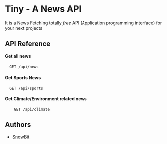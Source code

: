 
# Tiny - A News API

It is a News Fetching totally *free* API (Application programming interface) for your next projects




## API Reference

#### Get all news

```http
  GET /api/news
```

#### Get Sports News

```http
  GET /api/sports
```


#### Get Climate/Environment related news

```http
    GET /api/climate
```


## Authors

- [SnowBit](https://www.github.com/snowbit-coderboi)


